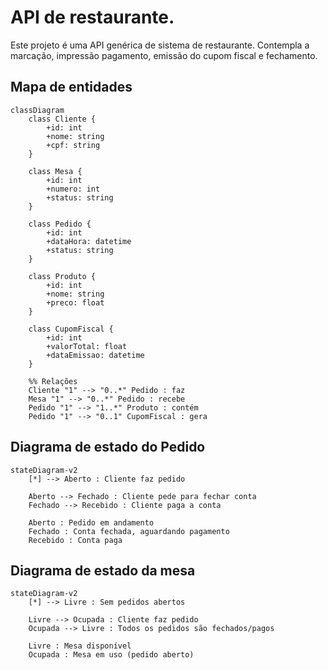# API de restaurante.

Este projeto é uma API genérica de sistema de restaurante. Contempla a marcação, impressão pagamento, emissão do cupom fiscal e fechamento.

## Mapa de entidades

```mermaid
classDiagram
    class Cliente {
        +id: int
        +nome: string
        +cpf: string
    }

    class Mesa {
        +id: int
        +numero: int
        +status: string
    }

    class Pedido {
        +id: int
        +dataHora: datetime
        +status: string
    }

    class Produto {
        +id: int
        +nome: string
        +preco: float
    }

    class CupomFiscal {
        +id: int
        +valorTotal: float
        +dataEmissao: datetime
    }

    %% Relações
    Cliente "1" --> "0..*" Pedido : faz
    Mesa "1" --> "0..*" Pedido : recebe
    Pedido "1" --> "1..*" Produto : contém
    Pedido "1" --> "0..1" CupomFiscal : gera
```

## Diagrama de estado do Pedido

```mermaid
stateDiagram-v2
    [*] --> Aberto : Cliente faz pedido

    Aberto --> Fechado : Cliente pede para fechar conta
    Fechado --> Recebido : Cliente paga a conta

    Aberto : Pedido em andamento
    Fechado : Conta fechada, aguardando pagamento
    Recebido : Conta paga
```

## Diagrama de estado da mesa

```mermaid
stateDiagram-v2
    [*] --> Livre : Sem pedidos abertos

    Livre --> Ocupada : Cliente faz pedido
    Ocupada --> Livre : Todos os pedidos são fechados/pagos

    Livre : Mesa disponível
    Ocupada : Mesa em uso (pedido aberto)
```